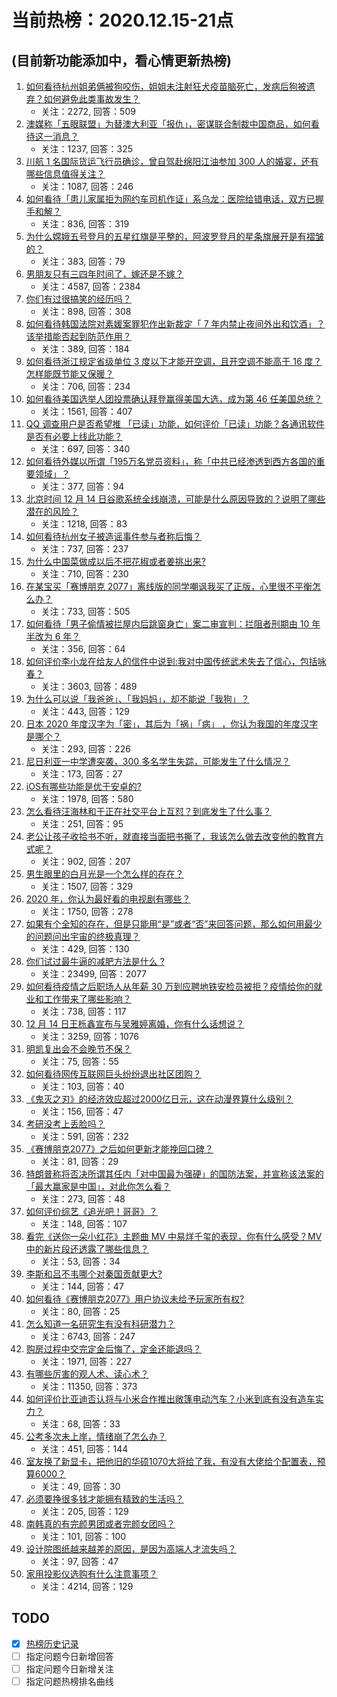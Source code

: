 # 当前热榜：2020.12.15-21点
## (目前新功能添加中，看心情更新热榜)
1. [如何看待杭州姐弟俩被狗咬伤，姐姐未注射狂犬疫苗脑死亡，发病后狗被遗弃？如何避免此类事故发生？](https://www.zhihu.com/question/434831161)
    * 关注：2272, 回答：509
2. [澳媒称「五眼联盟」为替澳大利亚「报仇」，密谋联合制裁中国商品，如何看待这一消息？](https://www.zhihu.com/question/434846178)
    * 关注：1237, 回答：325
3. [川航 1 名国际货运飞行员确诊，曾自驾赴绵阳江油参加 300 人的婚宴，还有哪些信息值得关注？](https://www.zhihu.com/question/434918132)
    * 关注：1087, 回答：246
4. [如何看待「患儿家属拒为网约车司机作证」系乌龙：医院给错电话，双方已握手和解？](https://www.zhihu.com/question/434960669)
    * 关注：836, 回答：319
5. [为什么嫦娥五号登月的五星红旗是平整的，阿波罗登月的星条旗展开是有褶皱的？](https://www.zhihu.com/question/433510446)
    * 关注：383, 回答：79
6. [男朋友只有三四年时间了，嫁还是不嫁？](https://www.zhihu.com/question/434730359)
    * 关注：4587, 回答：2384
7. [你们有过很搞笑的经历吗？](https://www.zhihu.com/question/374540705)
    * 关注：898, 回答：308
8. [如何看待韩国法院对素媛案罪犯作出新裁定「 7 年内禁止夜间外出和饮酒」？该举措能否起到防范作用？](https://www.zhihu.com/question/434907061)
    * 关注：389, 回答：184
9. [如何看待浙江规定省级单位 3 度以下才能开空调，且开空调不能高于 16 度？怎样能既节能又保暖？](https://www.zhihu.com/question/434854787)
    * 关注：706, 回答：234
10. [如何看待美国选举人团投票确认拜登赢得美国大选，成为第 46 任美国总统？](https://www.zhihu.com/question/434886307)
    * 关注：1561, 回答：407
11. [QQ  调查用户是否希望推 「已读」功能，如何评价「已读」功能？各通讯软件是否有必要上线此功能？](https://www.zhihu.com/question/434876571)
    * 关注：697, 回答：340
12. [如何看待外媒以所谓「195万名党员资料」，称「中共已经渗透到西方各国的重要领域」？](https://www.zhihu.com/question/434937513)
    * 关注：377, 回答：94
13. [北京时间 12 月 14 日谷歌系统全线崩溃，可能是什么原因导致的？说明了哪些潜在的风险？](https://www.zhihu.com/question/434840426)
    * 关注：1218, 回答：83
14. [如何看待杭州女子被造谣事件参与者称后悔？](https://www.zhihu.com/question/434901364)
    * 关注：737, 回答：237
15. [为什么中国菜做成以后不把花椒或者姜挑出来?](https://www.zhihu.com/question/429794144)
    * 关注：710, 回答：230
16. [在某宝买「赛博朋克 2077」离线版的同学嘲讽我买了正版，心里很不平衡怎么办？](https://www.zhihu.com/question/434417819)
    * 关注：733, 回答：505
17. [如何看待「男子偷情被拦屋内后跳窗身亡」案二审宣判：拦阻者刑期由 10 年半改为 6 年？](https://www.zhihu.com/question/434911247)
    * 关注：356, 回答：64
18. [如何评价李小龙在给友人的信件中说到:我对中国传统武术失去了信心，包括咏春？](https://www.zhihu.com/question/355687215)
    * 关注：3603, 回答：489
19. [为什么可以说「我爸爸」、「我妈妈」，却不能说「我狗」？](https://www.zhihu.com/question/60595525)
    * 关注：443, 回答：129
20. [日本 2020 年度汉字为「密」，其后为「祸」「病」 ，你认为我国的年度汉字是哪个？](https://www.zhihu.com/question/434894056)
    * 关注：293, 回答：226
21. [尼日利亚一中学遭突袭，300 多名学生失踪，可能发生了什么情况？](https://www.zhihu.com/question/434745768)
    * 关注：173, 回答：27
22. [iOS有哪些功能是优于安卓的?](https://www.zhihu.com/question/378855173)
    * 关注：1978, 回答：580
23. [怎么看待汪海林和于正在社交平台上互怼？到底发生了什么事？](https://www.zhihu.com/question/434797900)
    * 关注：251, 回答：95
24. [老公让孩子收拾书不听，就直接当面把书撕了，我该怎么做去改变他的教育方式呢？](https://www.zhihu.com/question/433501630)
    * 关注：902, 回答：207
25. [男生眼里的白月光是一个怎么样的存在？](https://www.zhihu.com/question/277228908)
    * 关注：1507, 回答：329
26. [2020 年，你认为最好看的电视剧有哪些？](https://www.zhihu.com/question/433710194)
    * 关注：1750, 回答：278
27. [如果有个全知的存在，但是只能用“是”或者“否”来回答问题，那么如何用最少的问题问出宇宙的终极真理？](https://www.zhihu.com/question/434765329)
    * 关注：429, 回答：130
28. [你们试过最牛逼的减肥方法是什么 ?](https://www.zhihu.com/question/357332126)
    * 关注：23499, 回答：2077
29. [如何看待疫情之后职场人从年薪 30 万到应聘地铁安检员被拒？疫情给你的就业和工作带来了哪些影响？](https://www.zhihu.com/question/434304527)
    * 关注：738, 回答：117
30. [12 月 14 日王栎鑫宣布与吴雅婷离婚，你有什么话想说？](https://www.zhihu.com/question/434839283)
    * 关注：3259, 回答：1076
31. [明凯复出会不会晚节不保？](https://www.zhihu.com/question/434830110)
    * 关注：75, 回答：55
32. [如何看待网传互联网巨头纷纷退出社区团购？](https://www.zhihu.com/question/434473128)
    * 关注：103, 回答：40
33. [《鬼灭之刃》的经济效应超过2000亿日元，这在动漫界算什么级别？](https://www.zhihu.com/question/434179882)
    * 关注：156, 回答：47
34. [考研没考上丢脸吗？](https://www.zhihu.com/question/422623666)
    * 关注：591, 回答：232
35. [《赛博朋克2077》之后如何更新才能挽回口碑？](https://www.zhihu.com/question/434839363)
    * 关注：81, 回答：29
36. [特朗普称将否决所谓其任内「对中国最为强硬」的国防法案，并宣称该法案的「最大赢家是中国」，对此你怎么看？](https://www.zhihu.com/question/434829648)
    * 关注：273, 回答：48
37. [如何评价综艺《追光吧！哥哥》？](https://www.zhihu.com/question/430985170)
    * 关注：148, 回答：107
38. [看完《送你一朵小红花》主题曲 MV 中易烊千玺的表现，你有什么感受？MV 中的新片段还透露了哪些信息？](https://www.zhihu.com/question/434915351)
    * 关注：53, 回答：34
39. [李斯和吕不韦哪个对秦国贡献更大?](https://www.zhihu.com/question/433526527)
    * 关注：144, 回答：47
40. [如何看待《赛博朋克2077》用户协议未给予玩家所有权?](https://www.zhihu.com/question/434303584)
    * 关注：80, 回答：25
41. [怎么知道一名研究生有没有科研潜力？](https://www.zhihu.com/question/367370829)
    * 关注：6743, 回答：247
42. [购房过程中交完定金后悔了，定金还能退吗？](https://www.zhihu.com/question/38708147)
    * 关注：1971, 回答：227
43. [有哪些厉害的观人术、读心术？](https://www.zhihu.com/question/263469269)
    * 关注：11350, 回答：373
44. [如何评价比亚迪否认将与小米合作推出敞篷电动汽车？小米到底有没有造车实力？](https://www.zhihu.com/question/434925940)
    * 关注：68, 回答：33
45. [公考多次未上岸，情绪崩了怎么办？](https://www.zhihu.com/question/433611989)
    * 关注：451, 回答：144
46. [室友换了新显卡，把他旧的华硕1070大将给了我，有没有大佬给个配置表，预算6000？](https://www.zhihu.com/question/434563943)
    * 关注：49, 回答：30
47. [必须要挣很多钱才能拥有精致的生活吗？](https://www.zhihu.com/question/434804275)
    * 关注：205, 回答：129
48. [南韩真的有完颜男团或者完颜女团吗？](https://www.zhihu.com/question/433168140)
    * 关注：101, 回答：100
49. [设计院图纸越来越差的原因，是因为高端人才流失吗？](https://www.zhihu.com/question/433743163)
    * 关注：97, 回答：47
50. [家用投影仪选购有什么注意事项？](https://www.zhihu.com/question/19590419)
    * 关注：4214, 回答：129
## TODO
* [x] [热榜历史记录](hot_history/AllHot.md)
* [ ] 指定问题今日新增回答
* [ ] 指定问题今日新增关注
* [ ] 指定问题热榜排名曲线

